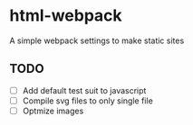 # html-webpack

A simple webpack settings to make static sites

## TODO

- [ ] Add default test suit to javascript
- [ ] Compile svg files to only single file
- [ ] Optmize images
